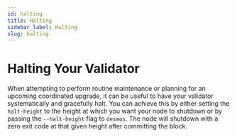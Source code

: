 ```yaml
---
id: halting
title: Halting
sidebar_label: Halting
slug: halting
---
```


# Halting Your Validator
When attempting to perform routine maintenance or planning for an upcoming coordinated upgrade, it can be useful to have
your validator systematically and gracefully halt. You can achieve this by either setting the `halt-height` to the
height at which you want your node to shutdown or by passing the `--halt-height` flag to `desmos`. The node will
shutdown with a zero exit code at that given height after committing the block.
